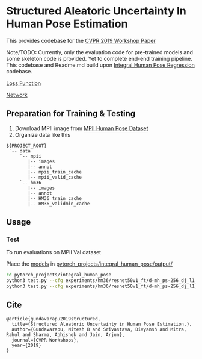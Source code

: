 # Structured Aleatoric Uncertainty In Human Pose Estimation

This provides codebase for the [CVPR 2019 Workshop Paper](https://openaccess.thecvf.com/content_CVPRW_2019/papers/Uncertainty%20and%20Robustness%20in%20Deep%20Visual%20Learning/Gundavarapu_Structured_Aleatoric_Uncertainty_in_Human_Pose_Estimation_CVPRW_2019_paper.pdf)

Note/TODO: Currently, only the evaluation code for pre-trained models and some skeleton code is provided. Yet to complete end-end training pipeline.
This codebase and Readme.md build upon [Integral Human Pose Regression](https://github.com/JimmySuen/integral-human-pose) codebase.

[Loss Function](pytorch_projects/common_pytorch/common_loss/weighted_mse.py)

[Network](pytorch_projects/common_pytorch/blocks/resnet_direct_regression.py)


## Preparation for Training & Testing
1. Download MPII image from [MPII Human Pose Dataset](http://human-pose.mpi-inf.mpg.de/)
2. Organize data like this
```
${PROJECT_ROOT}
 `-- data
     `-- mpii
        |-- images
        |-- annot
        |-- mpii_train_cache
        |-- mpii_valid_cache
     `-- hm36
        |-- images
        |-- annot
        |-- HM36_train_cache
        |-- HM36_validmin_cache
```

## Usage

### Test
To run evaluations on MPII Val dataset

Place the [models](https://drive.google.com/drive/folders/1HFTbwz3o0-6dPvS6wdjS67L2zJeDSKVF) in [pytorch_projects/integral_human_pose/output/](pytorch_projects/integral_human_pose/output/)
```bash
cd pytorch_projects/integral_human_pose
python3 test.py --cfg experiments/hm36/resnet50v1_ft/d-mh_ps-256_dj_l1_adam_bs32-4gpus_x140-90-120/lr1e-3_u.yaml --dataroot ../../data/ --model output/covariance.pth.tar --is_cov True
python3 test.py --cfg experiments/hm36/resnet50v1_ft/d-mh_ps-256_dj_l1_adam_bs32-4gpus_x140-90-120/lr1e-3_u.yaml --dataroot ../../data/ --model output/diag.pth.tar --is_cov False
```
## Cite
```
@article{gundavarapu2019structured,
  title={Structured Aleatoric Uncertainty in Human Pose Estimation.},
  author={Gundavarapu, Nitesh B and Srivastava, Divyansh and Mitra, Rahul and Sharma, Abhishek and Jain, Arjun},
  journal={CVPR Workshops},
  year={2019}
}
```
